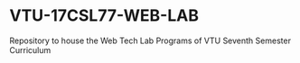# VTU-17CSL77-WEB-LAB
Repository to house the Web Tech Lab Programs of VTU Seventh Semester Curriculum
